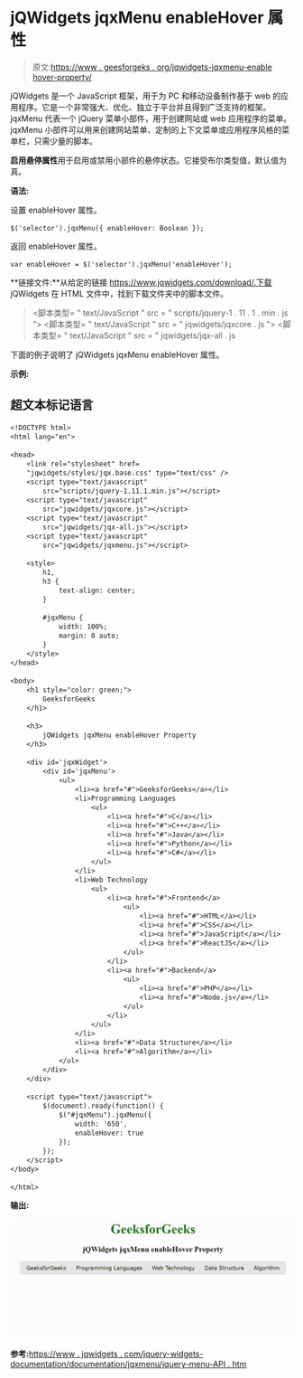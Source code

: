 # jQWidgets jqxMenu enableHover 属性

> 原文:[https://www . geesforgeks . org/jqwidgets-jqxmenu-enable hover-property/](https://www.geeksforgeeks.org/jqwidgets-jqxmenu-enablehover-property/)

jQWidgets 是一个 JavaScript 框架，用于为 PC 和移动设备制作基于 web 的应用程序。它是一个非常强大、优化、独立于平台并且得到广泛支持的框架。jqxMenu 代表一个 jQuery 菜单小部件，用于创建网站或 web 应用程序的菜单。jqxMenu 小部件可以用来创建网站菜单、定制的上下文菜单或应用程序风格的菜单栏，只需少量的脚本。

**启用悬停属性**用于启用或禁用小部件的悬停状态。它接受布尔类型值，默认值为真。

**语法:**

设置 enableHover 属性。

```
$('selector').jqxMenu({ enableHover: Boolean });
```

返回 enableHover 属性。

```
var enableHover = $('selector').jqxMenu('enableHover');
```

**链接文件:**从给定的链接 https://www.jqwidgets.com/download/.下载 jQWidgets 在 HTML 文件中，找到下载文件夹中的脚本文件。

> <link rel="”stylesheet”" href="”jqwidgets/styles/jqx.base.css”" type="”text/css”">
> <脚本类型= " text/JavaScript " src = " scripts/jquery-1 . 11 . 1 . min . js "></脚本类型>
> <脚本类型= " text/JavaScript " src = " jqwidgets/jqxcore . js "></脚本类型>
> <脚本类型= " text/JavaScript " src = " jqwidgets/jqx-all . js

下面的例子说明了 jQWidgets jqxMenu enableHover 属性。

**示例:**

## 超文本标记语言

```
<!DOCTYPE html>
<html lang="en">

<head>
    <link rel="stylesheet" href=
    "jqwidgets/styles/jqx.base.css" type="text/css" />
    <script type="text/javascript" 
        src="scripts/jquery-1.11.1.min.js"></script>
    <script type="text/javascript" 
        src="jqwidgets/jqxcore.js"></script>
    <script type="text/javascript" 
        src="jqwidgets/jqx-all.js"></script>
    <script type="text/javascript" 
        src="jqwidgets/jqxmenu.js"></script>

    <style>
        h1,
        h3 {
            text-align: center;
        }

        #jqxMenu {
            width: 100%;
            margin: 0 auto;
        }
    </style>
</head>

<body>
    <h1 style="color: green;">
        GeeksforGeeks
    </h1>

    <h3>
        jQWidgets jqxMenu enableHover Property
    </h3>

    <div id='jqxWidget'>
        <div id='jqxMenu'>
            <ul>
                <li><a href="#">GeeksforGeeks</a></li>
                <li>Programming Languages
                    <ul>
                        <li><a href="#">C</a></li>
                        <li><a href="#">C++</a></li>
                        <li><a href="#">Java</a></li>
                        <li><a href="#">Python</a></li>
                        <li><a href="#">C#</a></li>
                    </ul>
                </li>
                <li>Web Technology
                    <ul>
                        <li><a href="#">Frontend</a>
                            <ul>
                                <li><a href="#">HTML</a></li>
                                <li><a href="#">CSS</a></li>
                                <li><a href="#">JavaScript</a></li>
                                <li><a href="#">ReactJS</a></li>
                            </ul>
                        </li>
                        <li><a href="#">Backend</a>
                            <ul>
                                <li><a href="#">PHP</a></li>
                                <li><a href="#">Node.js</a></li>
                            </ul>
                        </li>
                    </ul>
                </li>
                <li><a href="#">Data Structure</a></li>
                <li><a href="#">Algorithm</a></li>
            </ul>
        </div>
    </div>

    <script type="text/javascript">
        $(document).ready(function() {
            $("#jqxMenu").jqxMenu({
                width: '650',
                enableHover: true
            });
        });
    </script>
</body>

</html>
```

**输出:**

![](img/8de6d92eff0a1f3f2529e37d13558fbf.png)

**参考:**[https://www . jqwidgets . com/jquery-widgets-documentation/documentation/jqxmenu/jquery-menu-API . htm](https://www.jqwidgets.com/jquery-widgets-documentation/documentation/jqxmenu/jquery-menu-api.htm)
